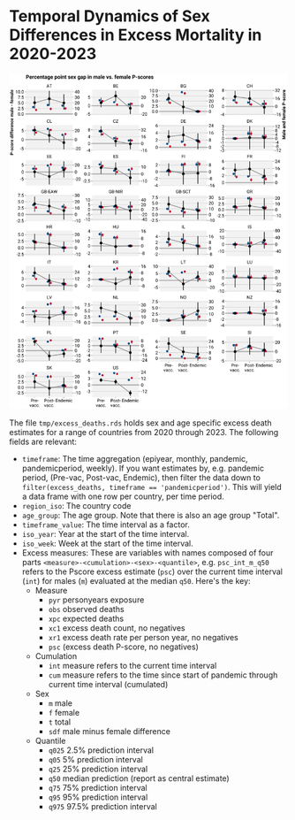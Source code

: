 # Temporal Dynamics of Sex Differences in Excess Mortality in 2020-2023

![](./ass/readme.png)

The file `tmp/excess_deaths.rds` holds sex and age specific excess death estimates for a range of countries from 2020 through 2023. The following fields are relevant:

- `timeframe`: The time aggregation (epiyear, monthly, pandemic, pandemicperiod, weekly). If you want estimates by, e.g. pandemic period, (Pre-vac, Post-vac, Endemic), then filter the data down to `filter(excess_deaths, timeframe == 'pandemicperiod')`. This will yield a data frame with one row per country, per time period.
- `region_iso`: The country code
- `age_group`: The age group. Note that there is also an age group "Total".
- `timeframe_value`: The time interval as a factor.
- `iso_year`: Year at the start of the time interval.
- `iso_week`: Week at the start of the time interval.
- Excess measures: These are variables with names composed of four parts `<measure>-<cumulation>-<sex>-<quantile>`, e.g. `psc_int_m_q50` refers to the Pscore excess estimate (`psc`) over the current time interval (`int`) for males (`m`) evaluated at the median `q50`. Here's the key:
  - Measure
    - `pyr` personyears exposure
    - `obs` observed deaths
    - `xpc` expected deaths
    - `xc1` excess death count, no negatives
    - `xr1` excess death rate per person year, no negatives
    - `psc` (excess death P-score, no negatives)
  - Cumulation
    - `int` measure refers to the current time interval
    - `cum` measure refers to the time since start of pandemic through current time interval (cumulated)
  - Sex
    - `m` male
    - `f` female
    - `t` total
    - `sdf` male minus female difference
  - Quantile
    - `q025` 2.5% prediction interval
    - `q05` 5% prediction interval
    - `q25` 25% prediction interval
    - `q50` median prediction (report as central estimate)
    - `q75` 75% prediction interval
    - `q95` 95% prediction interval
    - `q975` 97.5% prediction interval
